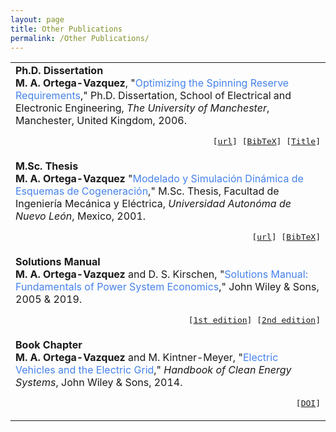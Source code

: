```yaml
---
layout: page
title: Other Publications
permalink: /Other Publications/
---
```



<table class="table table-hover">
    
<tr>
<td>
    <strong>Ph.D. Dissertation</strong> <br />
    <strong>M. A. Ortega-Vazquez</strong>, 
    "<span style="color:#4582ec">Optimizing the Spinning Reserve Requirements</span>," 
    Ph.D. Dissertation, School of Electrical and Electronic Engineering, 
    <em>The University of Manchester</em>, Manchester, United Kingdom, 2006.
    <br />
    <p align="right">
        <samp>
    [<a href="http://goo.gl/4toaAw" target="_blank">url</a>] 
    [<a href="https://drive.google.com/open?id=1zq1hrVziHJsA64K77BxfRKmrJ4jMjkLV" target="_blank">BibTeX</a>]   
    [<a href="https://drive.google.com/file/d/1X2B3I3hUx51Be5pap0ndsaXX2JEcbDB4/view?usp=sharing" target="_blank">Title</a>]
            </samp>
    </p> 
</td>
</tr>

    
<tr>
<td>
    <strong>M.Sc. Thesis </strong> <br />
    <strong>M. A. Ortega-Vazquez</strong> 
    "<span style="color:#4582ec">Modelado y Simulación Dinámica de Esquemas de Cogeneración</span>," 
    M.Sc. Thesis, Facultad de Ingeniería Mecánica y Eléctrica, 
    <em>Universidad Autonóma de Nuevo León</em>, Mexico, 2001.
    <br />
    <p align="right">
        <samp>
    [<a href="https://goo.gl/K3ybOR" target="_blank">url</a>]
    [<a href="https://drive.google.com/open?id=1_Bes8eExIKUnm3iNcQKsreFu-B1JyQ5t" target="_blank">BibTeX</a>]
            </samp>
    </p> 
</td>
</tr>
   
   
<tr>
<td>
    <strong> Solutions Manual</strong> <br />
    <strong>M. A. Ortega-Vazquez</strong> and D. S. Kirschen, 
    "<span style="color:#4582ec">Solutions Manual: Fundamentals of Power System Economics</span>," 
    John Wiley & Sons, 2005 & 2019.
    <br />
    <p align="right">
        <samp>
    [<a href="http://www.wiley.com//legacy/wileychi/powersystemeconomics/" target="_blank">1st edition</a>]
    [<a href="http://bcs.wiley.com/he-bcs/Books?action=index&itemId=111921324X&bcsId=11264" target="_blank">2nd edition</a>]
            </samp>
    </p> 
</td>
</tr>  
    
    
<tr>
<td>
    <strong> Book Chapter </strong> <br />
    <strong>M. A. Ortega-Vazquez</strong> and M. Kintner-Meyer, 
    "<span style="color:#4582ec">Electric Vehicles and the Electric Grid</span>," 
    <em>Handbook of Clean Energy Systems</em>, John Wiley & Sons, 2014. 
    <br />
    <p align="right">
        <samp>
    [<a href="http://onlinelibrary.wiley.com/doi/10.1002/9781118991978.hces105/full" target="_blank">DOI</a>]
            </samp>
    </p> 
</td>
</tr>    

    
   
</table>

